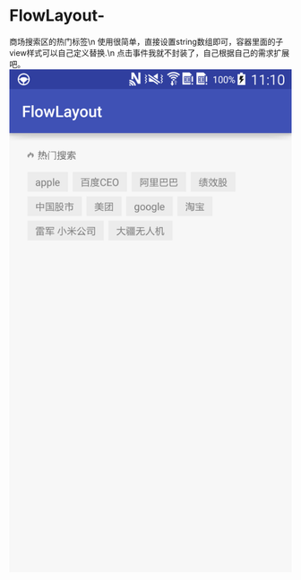 # FlowLayout-
商场搜索区的热门标签\n
使用很简单，直接设置string数组即可，容器里面的子view样式可以自己定义替换.\n
点击事件我就不封装了，自己根据自己的需求扩展吧。
![image](https://github.com/kjt666/FlowLayout-/blob/master/pic.png ) 
